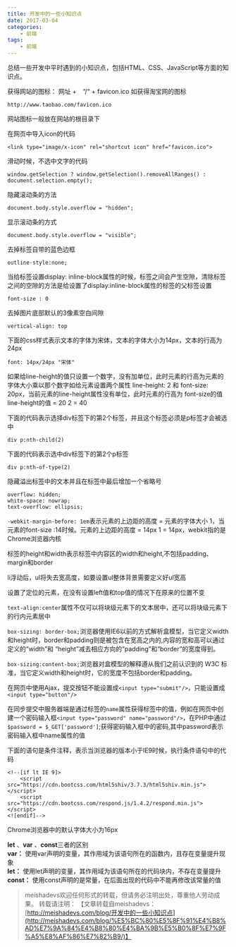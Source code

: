 ```yaml
---
title: 开发中的一些小知识点
date: 2017-03-04
categories:
	- 前端
tags:
    - 前端
---
```


总结一些开发中平时遇到的小知识点，包括HTML、CSS、JavaScript等方面的知识点。
<!--more-->

获得网站的图标： 网址 +　“/“ + favicon.ico 如获得淘宝网的图标
	
	http://www.taobao.com/favicon.ico

网站图标一般放在网站的根目录下

在网页中导入icon的代码

	<link type="image/x-icon" rel="shortcut icon" href="favicon.ico">

滑动时候，不选中文字的代码

	window.getSelection ? window.getSelection().removeAllRanges() : document.selection.empty();

隐藏滚动条的方法

	document.body.style.overflow = "hidden";

显示滚动条的方式

	document.body.style.overflow = "visible";

去掉标签自带的蓝色边框

	outline-style:none;

当给标签设置display: inline-block属性的时候，标签之间会产生空隙，清除标签之间的空隙的方法是给设置了display:inline-block属性的标签的父标签设置

	font-size : 0

去掉图片底部默认的3像素空白间隙

	vertical-align: top

下面的css样式表示文本的字体为宋体，文本的字体大小为14px，文本的行高为24px

	font: 14px/24px "宋体"

如果给line-height的值只设置一个数字，没有加单位，此时元素的行高为元素的字体大小乘以那个数字如给元素设置两个属性 line-height: 2 和 font-size: 20px，当前元素的line-height属性没有单位，此时元素的行高为
font-size的值 line-height的值 = 20 2 = 40

下面的代码表示选择div标签下的第2个标签，并且这个标签必须是p标签才会被选中

	div p:nth-child(2)

下面的代码表示选中div标签下的第2个p标签

	div p:nth-of-type(2)

隐藏溢出标签中的文本并且在标签中最后增加一个省略号

	overflow: hidden;
	white-space: nowrap;
	text-overflow: ellipsis;

`-webkit-margin-before: 1em`表示元素的上边距的高度 = 元素的字体大小 1，当元素的font-size :14时候。元素的上边距的高度 = 14px 1 = 14px，webkit指的是Chrome浏览器内核

标签的height和width表示标签中内容区的width和height,不包括padding、margin和border

li浮动后，ul将失去宽高度，如要设置ul整体背景需要定义好ul宽高

设置了定位的元素，在没有设置left值和top值的情况下在原来的位置不变

`text-align:center`属性不仅可以将块级元素下的文本居中，还可以将块级元素下的行内元素居中

`box-sizing: border-box;`浏览器使用IE6以前的方式解析盒模型，当它定义width和height时，border和padding则是被包含在宽高之内的,内容的宽和高可以通过定义的“width”和 “height”减去相应方向的“padding”和“border”的宽度得到。

`box-sizing:content-box;`浏览器对盒模型的解释遵从我们之前认识到的 W3C 标准，当它定义width和height时，它的宽度不包括border和padding。

在网页中使用Ajax，提交按钮不能设置成`<input type="submit"/>`，只能设置成`<input type="button"/>`

在同步提交中服务器端是通过标签的`name`属性获得标签中的值，例如在网页中创建一个密码输入框`<input type="password" name="password"/>`，在PHP中通过`$password = $_GET['password']`;获得密码输入框中的密码,其中password表示密码输入框中name属性的值

下面的语句是条件注释，表示当浏览器的版本小于IE9时候，执行条件语句中的代码

	<!--[if lt IE 9]>
    	<script src="https://cdn.bootcss.com/html5shiv/3.7.3/html5shiv.min.js"></script>
    	<script src="https://cdn.bootcss.com/respond.js/1.4.2/respond.min.js"></script>
	<![endif]-->

Chrome浏览器中的默认字体大小为16px

**let** 、**var** 、**const**三者的区别  
**var：** 使用var声明的变量，其作用域为该语句所在的函数内，且存在变量提升现象  
**let：** 使用let声明的变量，其作用域为该语句所在的代码块内，不存在变量提升  
**const：** 使用const声明的是常量，在后面出现的代码中不能再修改该常量的值

> meishadevs欢迎任何形式的转载，但请务必注明出处，尊重他人劳动成果。
转载请注明： 【文章转载自meishadevs：[http://meishadevs.com/blog/开发中的一些小知识点](http://meishadevs.com/blog/%E5%BC%80%E5%8F%91%E4%B8%AD%E7%9A%84%E4%B8%80%E4%BA%9B%E5%B0%8F%E7%9F%A5%E8%AF%86%E7%82%B9/)】